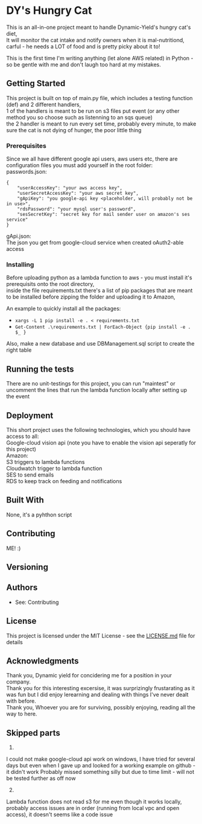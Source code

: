 # DY's Hungry Cat

This is an all-in-one project meant to handle Dynamic-Yield's hungry cat's diet,  
It will monitor the cat intake and notify owners when it is mal-nutritiond, carful - he needs a LOT of food and is pretty picky about it to!

This is the first time I'm writing anything (let alone AWS related) in Python - so be gentle with me and don't laugh too hard at my mistakes.

## Getting Started

This project is built on top of main.py file, which includes a testing function (def) and 2 different handlers,  
1 of the handlers is meant to be run on s3 files put event (or any other method you so choose such as listenning to an sqs queue)  
the 2 handler is meant to run every set time, probably every minute, to make sure the cat is not dying of hunger, the poor little thing

### Prerequisites

Since we all have different google api users, aws users etc, there are configuration files you must add yourself in the root folder:  
passwords.json:  
```
{
    "userAccessKey": "your aws access key",
    "userSecretAccessKey": "your aws secret key",
    "gApiKey": "you google-api key <placeholder, will probably not be in use>",
    "rdsPassword": "your mysql user's password",
    "sesSecretKey": "secret key for mail sender user on amazon's ses service"
}
```
  
gApi.json:  
The json you get from google-cloud service when created oAuth2-able access

### Installing

Before uploading python as a lambda function to aws - you must install it's prerequisits onto the root directory,  
inside the file requirements.txt there's a list of pip packages that are meant to be installed before zipping the folder and uploading it to Amazon,

An example to quickly install all the packages:  
  * `xargs -L 1 pip install -e . < requirements.txt  `  
  * `Get-Content .\requirements.txt | ForEach-Object {pip install -e . $_ }`  

Also, make a new database and use DBManagement.sql script to create the right table

## Running the tests

There are no unit-testings for this project, you can run "maintest" or uncomment the lines that run the lambda function locally after setting up the event

## Deployment

This short project uses the following technologies, which you should have access to all:  
Google-cloud vision api (note you have to enable the vision api seperatly for this project)  
Amazon:  
S3 triggers to lambda functions  
Cloudwatch trigger to lambda function  
SES to send emails  
RDS to keep track on feeding and notifications  

## Built With

None, it's a pyhthon script

## Contributing

ME! :)

## Versioning

## Authors

* See: Contributing

## License

This project is licensed under the MIT License - see the [LICENSE.md](LICENSE.md) file for details

## Acknowledgments

Thank you, Dynamic yield for concidering me for a position in your company.  
Thank you for this interesting excersise, it was surprizingly frustarating as it was fun but I did enjoy lerearning and dealing with things I've never dealt with before.  
Thank you, Whoever you are for surviving, possibly enjoying, reading all the way to here.  

## Skipped parts

1.
I could not make google-cloud api work on windows, I have tried for several days but even when I gave up and looked for a working example on github - it didn't work
Probably missed something silly but due to time limit - will not be tested further as off now

2.
Lambda function does not read s3 for me even though it works locally, probably access issues are in order (running from local vpc and open access), it doesn't seems like a code issue